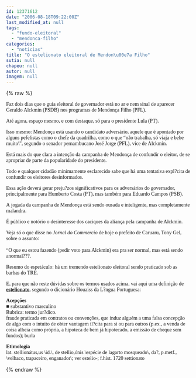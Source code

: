 ```yaml
---
id: 12371612
date: "2006-08-18T09:22:00Z"
last_modified_at: null
tags:
  - "fundo-eleitoral"
  - "mendonca-filho"
categories:
  - "noticias"
title: "O estelionato eleitoral de Mendon\u00e7a Filho"
sutia: null
chapeu: null
autor: null
imagem: null
---
```

{% raw %}
<p><P><FONT face=Verdana>Faz dois dias que o guia eleitoral de governador está no ar e nem sinal de aparecer Geraldo Alckmin (PSDB) nos programas de Mendonça Filho (PFL).</FONT></P></p>
<p><P><FONT face=Verdana>Até agora, espaço mesmo, e com destaque, só para o presidente Lula (PT). </FONT></P></p>
<p><P><FONT face=Verdana>Isso mesmo: Mendonça está usando o candidato adversário, aquele que é apontado por alguns pefelistas como o chefe da quadrilha, como o que “não trabalha, só viaja e bebe muito\", segundo o senador pernambucano José Jorge (PFL), vice de Alckmin.</FONT></P></p>
<p><P><FONT face=Verdana>Está mais do que clara a intenção da campanha de Mendonça de confundir o eleitor, de se apropriar de parte da popularidade do presidente.</FONT></P></p>
<p><P><FONT face=Verdana>Todo e qualquer cidadão minimamente esclarecido sabe que há uma tentativa expl?cita de confundir os eleitores desinformados.</FONT></P></p>
<p><P><FONT face=Verdana>Essa&nbsp;ação deverá gerar preju?zos significativos para os adversários do governador, principalmente para Humberto Costa (PT), mas também para Eduardo Campos (PSB).</FONT></P></p>
<p><P><FONT face=Verdana>A&nbsp;jogada da campanha de Mendonça está sendo ousada e inteligente, mas completamente malandra.</FONT></P></p>
<p><P><FONT face=Verdana>É público e notório o desinteresse dos caciques da aliança pela campanha de Alckmin. </FONT></P></p>
<p><P><FONT face=Verdana>Veja só o que disse no <EM>Jornal do Commercio</EM> de hoje o prefeito de Caruaru, Tony Gel, sobre o assunto:<BR></FONT><FONT face=Verdana><BR>“O que eu estou fazendo (pedir voto para Alckmin) era pra ser normal, mas está sendo anormal???.</FONT></P></p>
<p><P><FONT face=Verdana>Resumo do espetáculo: há um tremendo estelionato eleitoral sendo praticado sob as barbas do TRE.</FONT></P></p>
<p><P><FONT face=Verdana>E, para que não reste dúvidas sobre os termos usados acima, vai aqui uma definição de <STRONG><U><A href=\"https://houaiss.uol.com.br/busca.jhtm?verbete=estelionato&amp;stype=k\" target=_blank>estelionato</A></U></STRONG>, segundo o dicionário Houaiss da L?ngua Portuguesa:</FONT></P></p>
<p><P><FONT face=Verdana><STRONG>Acepções</STRONG><BR>&#9632; substantivo masculino <BR>Rubrica: termo jur?dico. <BR>fraude praticada em contratos ou convenções, que induz alguém a uma falsa concepção de algo com o intuito de obter vantagem il?cita para si ou para outros (p.ex., a venda de coisa alheia como própria, a hipoteca de bem já hipotecado, a emissão de cheque sem fundos); burla </FONT></P></p>
<p><P><FONT face=Verdana><STRONG>Etimologia</STRONG><BR>lat. stellionátus,us \id.\, de stellìo,ónis \espécie de lagarto mosqueado\, da?, p.metf., \velhaco, trapaceiro, enganador\; ver estelio-; f.hist. 1720 settionato</FONT></P> </p>
{% endraw %}